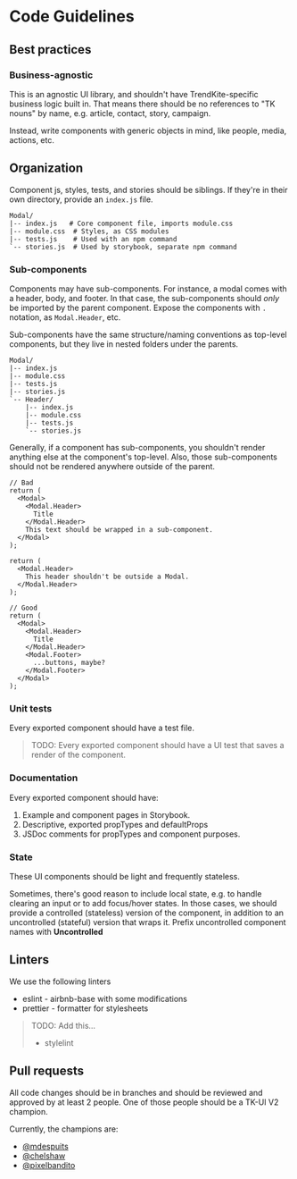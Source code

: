 # Code Guidelines

## Best practices

### Business-agnostic
This is an agnostic UI library, and shouldn't have TrendKite-specific business logic built in. That means there should be no references to "TK nouns" by name, e.g. article, contact, story, campaign.

Instead, write components with generic objects in mind, like people, media, actions, etc.

## Organization
Component js, styles, tests, and stories should be siblings. If they're in their own directory, provide an `index.js` file.
```
Modal/
|-- index.js   # Core component file, imports module.css
|-- module.css  # Styles, as CSS modules
|-- tests.js    # Used with an npm command
`-- stories.js  # Used by storybook, separate npm command
```

### Sub-components
Components may have sub-components. For instance, a modal comes with a header, body, and footer.
In that case, the sub-components should _only_ be imported by the parent component.
Expose the components with `.` notation, as `Modal.Header`, etc.

Sub-components have the same structure/naming conventions as top-level components, but they live in nested folders under the parents.
```
Modal/
|-- index.js
|-- module.css
|-- tests.js
|-- stories.js
`-- Header/
    |-- index.js
    |-- module.css
    |-- tests.js
    `-- stories.js
```

Generally, if a component has sub-components, you shouldn't render anything else at the component's top-level. Also, those sub-components should not be rendered anywhere outside of the parent.
```
// Bad
return (
  <Modal>
    <Modal.Header>
      Title
    </Modal.Header>
    This text should be wrapped in a sub-component.
  </Modal>
);

return (
  <Modal.Header>
    This header shouldn't be outside a Modal.
  </Modal.Header>
);

// Good
return (
  <Modal>
    <Modal.Header>
      Title
    </Modal.Header>
    <Modal.Footer>
      ...buttons, maybe?
    </Modal.Footer>
  </Modal>
);
```

### Unit tests
Every exported component should have a test file.

> TODO: Every exported component should have a UI test that saves a render of the component.

### Documentation
Every exported component should have:
1. Example and component pages in Storybook.
2. Descriptive, exported propTypes and defaultProps
3. JSDoc comments for propTypes and component purposes.

### State
These UI components should be light and frequently stateless.

Sometimes, there's good reason to include local state, e.g. to handle clearing an input or to add focus/hover states. In those cases, we should provide a controlled (stateless) version of the component, in addition to an uncontrolled (stateful) version that wraps it. Prefix uncontrolled component names with **Uncontrolled**

## Linters
We use the following linters
* eslint - airbnb-base with some modifications
* prettier - formatter for stylesheets

> TODO: Add this...
> * stylelint

## Pull requests
All code changes should be in branches and should be reviewed and approved by at least 2 people. One of those people should be a TK-UI V2 champion.

Currently, the champions are:
* [@mdespuits](https://github.com/mdespuits)
* [@chelshaw](https://github.com/chelshaw)
* [@pixelbandito](https://github.com/pixelbandito)
